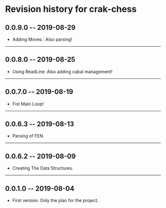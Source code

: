 # Revision history for crak-chess

## 0.0.9.0 -- 2019-08-29 

* Adding Moves : Also parsing!
------------------------
## 0.0.8.0 -- 2019-08-25 

* Using ReadLine: Also adding cabal management!
------------------------
## 0.0.7.0 -- 2019-08-19 

* Fist Main Loop!
------------------------
## 0.0.6.3 -- 2019-08-13 

* Parsing of FEN.
------------------------
## 0.0.6.2 -- 2019-08-09 

* Creating The Data Structures.
------------------------
## 0.0.1.0 -- 2019-08-04 

* First version: Only the plan for the project.
